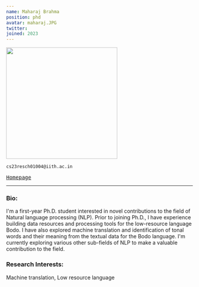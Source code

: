 ```yaml
---
name: Maharaj Brahma
position: phd
avatar: maharaj.JPG
twitter: 
joined: 2023
---
```


<img width="300" src="{{site.baseurl}}/images/people/{{page.avatar}}" data-action="zoom">

<i class="fa fa-envelope-o"></i> `cs23resch01004@iith.ac.in` <br>
<span style="display: block; margin-bottom: 0.5em"></span>

<a href="https://maharajbrahma.github.io/" target=_blank><samp>Homepage</samp></a><br>

<hr>

### Bio: 
I'm a first-year Ph.D. student interested in novel contributions to the field of Natural language processing (NLP). Prior to joining Ph.D., I have experience building data resources and processing tools for the low-resource language Bodo. I have also explored machine translation and identification of tonal words and their meaning from the textual data for the Bodo language. I'm currently exploring various other sub-fields of NLP to make a valuable contribution to the field. 

### Research Interests:
<p style="text-align:justify">

Machine translation, Low resource language
</p>
